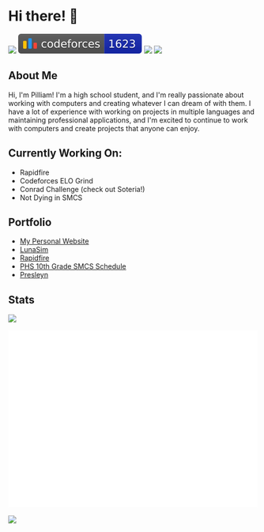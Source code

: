 # Hi there! :wave:
![](https://img.shields.io/badge/he/him-0099FF)
![](https://raw.githubusercontent.com/pilliamw/cf-stats/main/output/rating.svg)
![](https://img.shields.io/github/followers/pilliamw?color=blue&logo=github)
![](https://komarev.com/ghpvc/?username=pilliamw)

## About Me
Hi, I'm Pilliam! I'm a high school student, and I'm really passionate about working with computers and creating whatever I can dream of with them. I have a lot of experience with working on projects in multiple languages and maintaining professional applications, and I'm excited to continue to work with computers and create projects that anyone can enjoy.

## Currently Working On:
- Rapidfire
- Codeforces ELO Grind
- Conrad Challenge (check out Soteria!)
- Not Dying in SMCS

## Portfolio
- [My Personal Website](https://smartynotchy.github.io)
- [LunaSim](http://lunasim-karthik.s3-website.us-east-2.amazonaws.com/landing/homePage.html)
- [Rapidfire](https://smartynotchy.github.io/Rapidfire/)
- [PHS 10th Grade SMCS Schedule](https://smartynotchy.github.io/PHS-10th-SMCS-Blocking/)
- [Presleyn](https://github.com/SmartyNotchy/Presleyn/releases/)

## Stats
![](https://github-readme-stats.vercel.app/api?username=smartynotchy&layout=compact&theme=dark&rank_icon=github&ring_color=33cc33)

![](https://raw.githubusercontent.com/smartynotchy/cf-stats/main/output/light_card.svg#gh-dark-mode-only)

![](https://github-readme-stats.vercel.app/api/top-langs/?username=smartynotchy&layout=compact&theme=dark)
